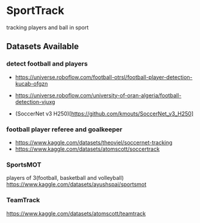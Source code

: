 # SportTrack
tracking players and ball in sport

## Datasets Available
### detect football and players
* https://universe.roboflow.com/football-otrsl/football-player-detection-kucab-ofgzn
* https://universe.roboflow.com/university-of-oran-algeria/football-detection-vjuxg

* (SoccerNet v3 H250)[https://github.com/kmouts/SoccerNet_v3_H250]
### football player referee and goalkeeper
* https://www.kaggle.com/datasets/theoviel/soccernet-tracking
* https://www.kaggle.com/datasets/atomscott/soccertrack

### SportsMOT
players of 3(football, basketball and volleyball)
https://www.kaggle.com/datasets/ayushspai/sportsmot

### TeamTrack
https://www.kaggle.com/datasets/atomscott/teamtrack